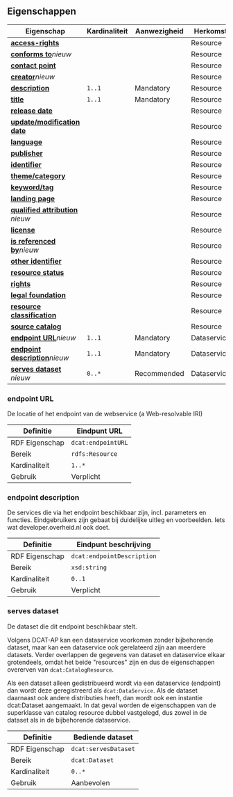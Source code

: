 ## Eigenschappen

| **Eigenschap**                                                                            | Kardinaliteit | Aanwezigheid | Herkomst    |
| ----------------------------------------------------------------------------------------- | ------------- | ------------ | ----------- |
| <a href="#access-rights">**access-rights**</a>                                            |               |              | Resource    |
| <a href="#conforms-to">**conforms to**</a><em class="new">nieuw</em>                      |               |              | Resource    |
| <a href="#contact-point">**contact point**</a>                                            |               |              | Resource    |
| <a href="#creator">**creator**</a><em class="new">nieuw</em>                              |               |              | Resource    |
| <a href="#description">**description**</a>                                                | `1..1`        | Mandatory    | Resource    |
| <a href="#title-0">**title** </a>                                                         | `1..1`        | Mandatory    | Resource    |
| <a href="#release-date">**release date**                                                  |               |              | Resource    |
| <a href="#update-modification-date">**update/modification date**</a>                      |               |              | Resource    |
| <a href="#language">**language**  </a>                                                    |               |              | Resource    |
| <a href="#publisher">**publisher**    </a>                                                |               |              | Resource    |
| <a href="#identifier">**identifier** </a>                                                 |               |              | Resource    |
| <a href="#theme-category">**theme/category** </a>                                         |               |              | Resource    |
| <a href="#keyword-tag">**keyword/tag**</a>                                                |               |              | Resource    |
| <a href="#landing-page">**landing page**</a>                                              |               |              | Resource    |
| <a href="#qualified-attribution">**qualified attribution**</a> <em class="new">nieuw</em> |               |              | Resource    |
| <a href="#license">**license** </a>                                                       |               |              | Resource    |
| <a href="#is-referenced-by">**is referenced by**</a><em class="new">nieuw</em>            |               |              | Resource    |
| <a href="#other-identifier">**other identifier**</a>                                      |               |              | Resource    |
| <a href="#resource-status">**resource status**</a>                                        |               |              | Resource    |
| <a href="#rights">**rights**</a>                                                          |               |              | Resource    |
| <a href="#legal-foundation">**legal foundation**</a>                                      |               |              | Resource    |
| <a href="#resource-classification">**resource classification**</a>                        |               |              | Resource    |
| <a href="#source-catalog">**source catalog** </a>                                         |               |              | Resource    |
| <a href="#endpoint-url">**endpoint URL**</a><em class="new">nieuw</em>                    | `1..1`        | Mandatory    | Dataservice |
| <a href="#endpoint-description">**endpoint description**</a><em class="new">nieuw</em>    | `1..1`        | Mandatory    | Dataservice |
| <a href="#serves-dataset">**serves dataset** </a><em class="new">nieuw</em>               | `0..*`        | Recommended  | Dataservice |


### endpoint URL

De locatie of het endpoint van de webservice (a Web-resolvable IRI)

| Definitie      | Eindpunt URL       |
| -------------- | ------------------ |
| RDF Eigenschap | `dcat:endpointURL` |
| Bereik         | `rdfs:Resource`    |
| Kardinaliteit  | `1..*`             |
| Gebruik        | Verplicht          |

### endpoint description

De services die via het endpoint beschikbaar zijn, incl. parameters en functies.
Eindgebruikers zijn gebaat bij duidelijke uitleg en voorbeelden. Iets wat developer.overheid.nl ook doet.

| Definitie      | Eindpunt beschrijving      |
| -------------- | -------------------------- |
| RDF Eigenschap | `dcat:endpointDescription` |
| Bereik         | `xsd:string`               |
| Kardinaliteit  | `0..1`                     |
| Gebruik        | Verplicht                  |


### serves dataset

De dataset die dit endpoint beschikbaar stelt.

Volgens DCAT-AP kan een dataservice voorkomen zonder bijbehorende dataset, maar kan een dataservice ook gerelateerd zijn aan meerdere datasets. Verder overlappen de gegevens van dataset en dataservice elkaar grotendeels, omdat het beide "resources" zijn en dus de eigenschappen overerven van `dcat:CatalogResource`.

Als een dataset alleen gedistribueerd wordt via een dataservice (endpoint) dan wordt deze geregistreerd als `dcat:DataService`. Als de dataset daarnaast ook andere distributies heeft, dan wordt ook een instantie dcat:Dataset aangemaakt. In dat geval worden de eigenschappen van de superklasse van catalog resource dubbel vastgelegd, dus zowel in de dataset als in de bijbehorende dataservice.

| Definitie      | Bediende dataset     |
| -------------- | -------------------- |
| RDF Eigenschap | `dcat:servesDataset` |
| Bereik         | `dcat:Dataset`       |
| Kardinaliteit  | `0..*`               |
| Gebruik        | Aanbevolen           |
